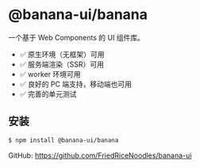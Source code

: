 # @banana-ui/banana

一个基于 Web Components 的 UI 组件库。

- ✅ 原生环境（无框架）可用
- ✅ 服务端渲染（SSR）可用
- ✅ worker 环境可用
- ✅ 良好的 PC 端支持，移动端也可用
- ✅ 完善的单元测试

## 安装

```bash
$ npm install @banana-ui/banana
```

GitHub: https://github.com/FriedRiceNoodles/banana-ui
